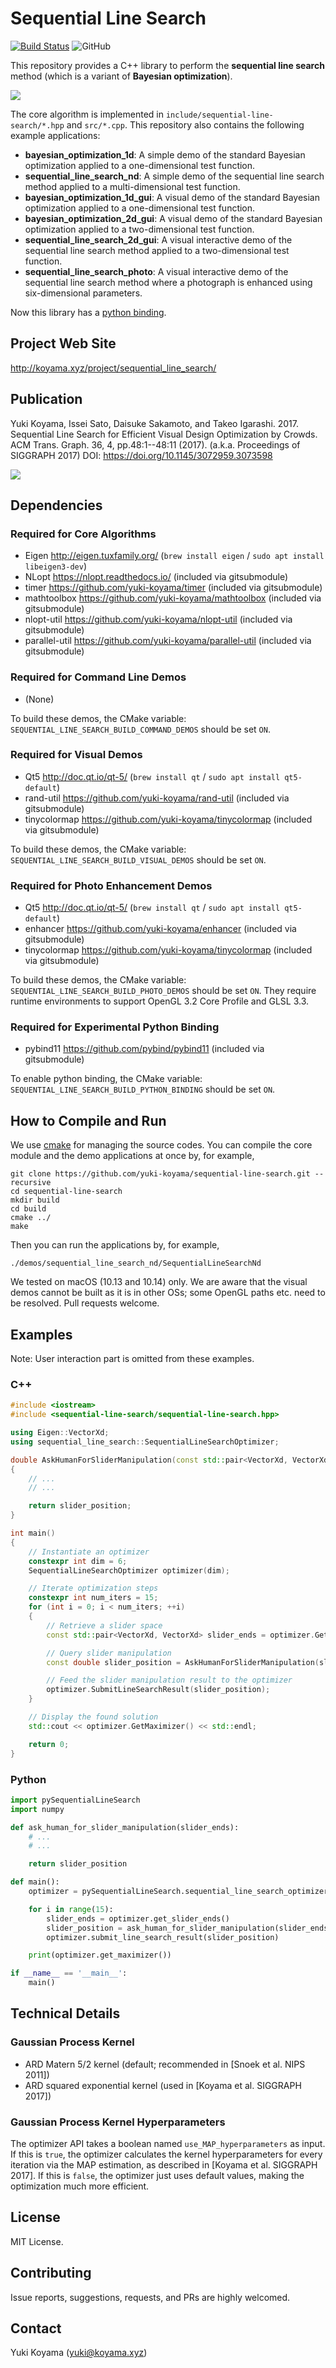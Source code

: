 # Sequential Line Search

[![Build Status](https://travis-ci.com/yuki-koyama/sequential-line-search.svg?branch=master)](https://travis-ci.com/yuki-koyama/sequential-line-search)
![GitHub](https://img.shields.io/github/license/yuki-koyama/sequential-line-search)

This repository provides a C++ library to perform the **sequential line search** method (which is a variant of **Bayesian optimization**).

![](docs/concept.jpg)

The core algorithm is implemented in `include/sequential-line-search/*.hpp` and `src/*.cpp`. This repository also contains the following example applications:

- **bayesian_optimization_1d**: A simple demo of the standard Bayesian optimization applied to a one-dimensional test function.
- **sequential_line_search_nd**: A simple demo of the sequential line search method applied to a multi-dimensional test function.
- **bayesian_optimization_1d_gui**: A visual demo of the standard Bayesian optimization applied to a one-dimensional test function.
- **bayesian_optimization_2d_gui**: A visual demo of the standard Bayesian optimization applied to a two-dimensional test function.
- **sequential_line_search_2d_gui**: A visual interactive demo of the sequential line search method applied to a two-dimensional test function.
- **sequential_line_search_photo**: A visual interactive demo of the sequential line search method where a photograph is enhanced using six-dimensional parameters.

Now this library has a [python binding](./python).

## Project Web Site

<http://koyama.xyz/project/sequential_line_search/>

## Publication

Yuki Koyama, Issei Sato, Daisuke Sakamoto, and Takeo Igarashi. 2017. Sequential Line Search for Efficient Visual Design Optimization by Crowds. ACM Trans. Graph. 36, 4, pp.48:1--48:11 (2017). (a.k.a. Proceedings of SIGGRAPH 2017)
DOI: https://doi.org/10.1145/3072959.3073598

![](docs/publication.jpg)

## Dependencies

### Required for Core Algorithms

- Eigen <http://eigen.tuxfamily.org/> (`brew install eigen` / `sudo apt install libeigen3-dev`)
- NLopt <https://nlopt.readthedocs.io/> (included via gitsubmodule)
- timer <https://github.com/yuki-koyama/timer> (included via gitsubmodule)
- mathtoolbox <https://github.com/yuki-koyama/mathtoolbox> (included via gitsubmodule)
- nlopt-util <https://github.com/yuki-koyama/nlopt-util> (included via gitsubmodule)
- parallel-util <https://github.com/yuki-koyama/parallel-util> (included via gitsubmodule)

### Required for Command Line Demos

- (None)

To build these demos, the CMake variable: `SEQUENTIAL_LINE_SEARCH_BUILD_COMMAND_DEMOS` should be set `ON`.

### Required for Visual Demos

- Qt5 <http://doc.qt.io/qt-5/> (`brew install qt` / `sudo apt install qt5-default`)
- rand-util <https://github.com/yuki-koyama/rand-util> (included via gitsubmodule)
- tinycolormap <https://github.com/yuki-koyama/tinycolormap> (included via gitsubmodule)

To build these demos, the CMake variable: `SEQUENTIAL_LINE_SEARCH_BUILD_VISUAL_DEMOS` should be set `ON`.

### Required for Photo Enhancement Demos

- Qt5 <http://doc.qt.io/qt-5/> (`brew install qt` / `sudo apt install qt5-default`)
- enhancer <https://github.com/yuki-koyama/enhancer> (included via gitsubmodule)
- tinycolormap <https://github.com/yuki-koyama/tinycolormap> (included via gitsubmodule)

To build these demos, the CMake variable: `SEQUENTIAL_LINE_SEARCH_BUILD_PHOTO_DEMOS` should be set `ON`. They require runtime environments to support OpenGL 3.2 Core Profile and GLSL 3.3.

### Required for Experimental Python Binding

- pybind11 <https://github.com/pybind/pybind11> (included via gitsubmodule)

To enable python binding, the CMake variable: `SEQUENTIAL_LINE_SEARCH_BUILD_PYTHON_BINDING` should be set `ON`.

## How to Compile and Run

We use [cmake](https://cmake.org/) for managing the source codes. You can compile the core module and the demo applications at once by, for example,
```
git clone https://github.com/yuki-koyama/sequential-line-search.git --recursive
cd sequential-line-search
mkdir build
cd build
cmake ../
make
```
Then you can run the applications by, for example,
```
./demos/sequential_line_search_nd/SequentialLineSearchNd
```

We tested on macOS (10.13 and 10.14) only. We are aware that the visual demos cannot be built as it is in other OSs; some OpenGL paths etc. need to be resolved. Pull requests welcome.

## Examples

Note: User interaction part is omitted from these examples.

### C++

```c++
#include <iostream>
#include <sequential-line-search/sequential-line-search.hpp>

using Eigen::VectorXd;
using sequential_line_search::SequentialLineSearchOptimizer;

double AskHumanForSliderManipulation(const std::pair<VectorXd, VectorXd>& slider_ends)
{
    // ...
    // ...

    return slider_position;
}

int main()
{
    // Instantiate an optimizer
    constexpr int dim = 6;
    SequentialLineSearchOptimizer optimizer(dim);

    // Iterate optimization steps
    constexpr int num_iters = 15;
    for (int i = 0; i < num_iters; ++i)
    {
        // Retrieve a slider space
        const std::pair<VectorXd, VectorXd> slider_ends = optimizer.GetSliderEnds();

        // Query slider manipulation
        const double slider_position = AskHumanForSliderManipulation(slider_ends);

        // Feed the slider manipulation result to the optimizer
        optimizer.SubmitLineSearchResult(slider_position);
    }

    // Display the found solution
    std::cout << optimizer.GetMaximizer() << std::endl;

    return 0;
}
```

### Python

```python
import pySequentialLineSearch
import numpy

def ask_human_for_slider_manipulation(slider_ends):
    # ...
    # ...

    return slider_position

def main():
    optimizer = pySequentialLineSearch.sequential_line_search_optimizer(6)

    for i in range(15):
        slider_ends = optimizer.get_slider_ends()
        slider_position = ask_human_for_slider_manipulation(slider_ends)
        optimizer.submit_line_search_result(slider_position)

    print(optimizer.get_maximizer())

if __name__ == '__main__':
    main()
```

## Technical Details

### Gaussian Process Kernel

- ARD Matern 5/2 kernel (default; recommended in [Snoek et al. NIPS 2011])
- ARD squared exponential kernel (used in [Koyama et al. SIGGRAPH 2017])

### Gaussian Process Kernel Hyperparameters

The optimizer API takes a boolean named `use_MAP_hyperparameters` as input. If this is `true`, the optimizer calculates the kernel hyperparameters for every iteration via the MAP estimation, as described in [Koyama et al. SIGGRAPH 2017]. If this is `false`, the optimizer just uses default values, making the optimization much more efficient.

## License

MIT License.

## Contributing

Issue reports, suggestions, requests, and PRs are highly welcomed.

## Contact

Yuki Koyama (<yuki@koyama.xyz>)
